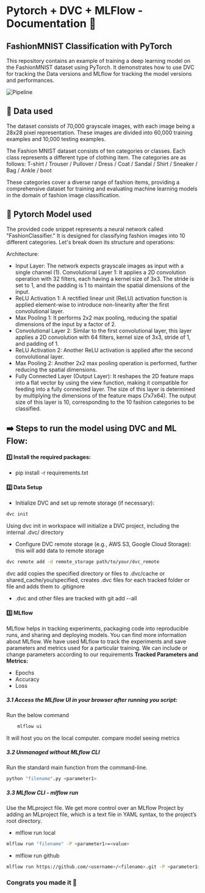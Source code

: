 # Pytorch + DVC + MLFlow - Documentation 🚀
## FashionMNIST Classification with PyTorch

This repository contains an example of training a deep learning model on the FashionMNIST dataset using PyTorch. It demonstrates how to use DVC for tracking the Data versions and MLflow for tracking the model versions and performances.

![Pipeline](https://i.postimg.cc/Y2WZj4qQ/Screenshot-2023-06-07-at-17-20-47.png)


## 💽 Data used

The dataset consists of 70,000 grayscale images, with each image being a 28x28 pixel representation. These images are divided into 60,000 training examples and 10,000 testing examples.

The Fashion MNIST dataset consists of ten categories or classes. Each class represents a different type of clothing item. The categories are as follows:
T-shirt / Trouser / Pullover / Dress / Coat / Sandal / Shirt / Sneaker / Bag / Ankle / boot

These categories cover a diverse range of fashion items, providing a comprehensive dataset for training and evaluating machine learning models in the domain of fashion image classification.

## 🤖 Pytorch Model used 

The provided code snippet represents a neural network called "FashionClassifier." It is designed for classifying fashion images into 10 different categories. Let's break down its structure and operations:

Architecture:

- Input Layer: The network expects grayscale images as input with a single channel (1).
Convolutional Layer 1: It applies a 2D convolution operation with 32 filters, each having a kernel size of 3x3. The stride is set to 1, and the padding is 1 to maintain the spatial dimensions of the input.
- ReLU Activation 1: A rectified linear unit (ReLU) activation function is applied element-wise to introduce non-linearity after the first convolutional layer.
- Max Pooling 1: It performs 2x2 max pooling, reducing the spatial dimensions of the input by a factor of 2.
- Convolutional Layer 2: Similar to the first convolutional layer, this layer applies a 2D convolution with 64 filters, kernel size of 3x3, stride of 1, and padding of 1.
- ReLU Activation 2: Another ReLU activation is applied after the second convolutional layer.
- Max Pooling 2: Another 2x2 max pooling operation is performed, further reducing the spatial dimensions.
- Fully Connected Layer (Output Layer): It reshapes the 2D feature maps into a flat vector by using the view function, making it compatible for feeding into a fully connected layer. The size of this layer is determined by multiplying the dimensions of the feature maps (7x7x64). The output size of this layer is 10, corresponding to the 10 fashion categories to be classified.


## ➡️ Steps to run the model using DVC and ML Flow: 

#### 1️⃣ Install the required packages:
- pip install -r requirements.txt

#### 2️⃣ Data Setup
- Initialize DVC and set up remote storage (if necessary):
 ```sh
dvc init
```
Using dvc init in workspace will initialize a DVC project, including the internal .dvc/ directory

- Configure DVC remote storage (e.g., AWS S3, Google Cloud Storage):
this will add data to remote storage
 ```sh
dvc remote add -d remote_storage path/to/your/dvc_remote
```
dvc add copies the specified directory or files to .dvc/cache or shared_cache/you/specified, creates .dvc files for each tracked folder or file and adds them to .gitignore
* .dvc and other files are tracked with git add --all



#### 3️⃣ MLflow
MLflow helps in tracking experiments, packaging code into reproducible runs, and sharing and deploying models. You can find more information about MLflow. We have used MLflow to track the experiments and save parameters and metrics used for a particular training. We can include or change parameters according to our requirements
**Tracked Parameters and Metrics:**
- Epochs
- Accuracy
- Loss

##### 3.1 Access the MLflow UI in your browser after running you script:
Run  the below command
```sh
    mlflow ui
```
It will host you on the local computer. compare model seeing metrics


##### 3️.2 Unmanaged without MLflow CLI
Run the standard main function from the command-line.
 ```sh
python "filename".py <parameter1>
```

##### 3️.3 MLflow CLI - mlflow run
Use the MLproject file. We get more control over an MLflow Project by adding an MLproject file, which is a text file in YAML syntax, to the project’s root directory.

- mlflow run local
 ```sh
mlflow run "filename" -P <parameter1>=<value>
```

- mlflow run github
 ```sh
mlflow run https://github.com/<username>/<filename>.git -P <parameter1>=<value>
```

### Congrats you made it 🎉
 
